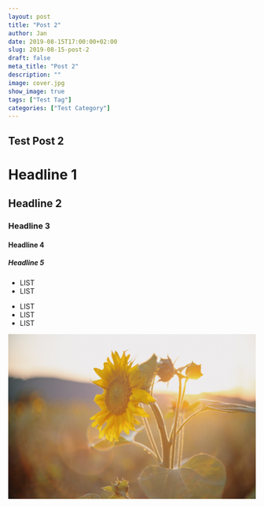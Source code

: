 ```yaml
---
layout: post
title: "Post 2"
author: Jan
date: 2019-08-15T17:00:00+02:00
slug: 2019-08-15-post-2
draft: false
meta_title: "Post 2"
description: ""
image: cover.jpg
show_image: true
tags: ["Test Tag"]
categories: ["Test Category"]
---
```


## Test Post 2

# Headline 1
## Headline 2
### Headline 3
#### Headline 4
##### Headline 5

- LIST
- LIST

* LIST
* LIST
* LIST

![](./cover.jpg)